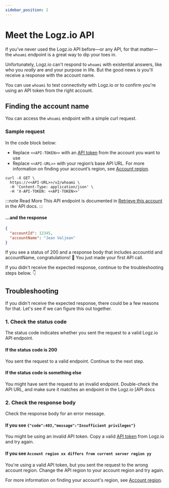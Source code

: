 ```yaml
---
sidebar_position: 2
---
```


# Meet the Logz.io API


If you've never used the Logz.io API before—or any API, for that matter—the `whoami` endpoint is a great way to dip your toes in.

Unfortunately, Logz.io can't respond to `whoami` with existential answers, like who you _really_ are and your purpose in life.
But the good news is you'll receive a response with the account name.

You can use `whoami` to test connectivity with Logz.io or to confirm you're using an API token from the right account.

## Finding the account name

You can access the `whoami` endpoint with a simple curl request.

### Sample request

In the code block below:

* Replace `<<API-TOKEN>>` with an [API token](https://app.logz.io/#/dashboard/settings/manage-tokens/api) from the account you want to use
* Replace `<<API-URL>>` with your region’s base API URL. For more information on finding your account’s region, see [Account region](https://docs.logz.io/docs/user-guide/admin/hosting-regions/account-region/).

 
```shell
curl -X GET \
  https://<<API-URL>>/v2/whoami \
  -H 'Content-Type: application/json' \
  -H 'X-API-TOKEN: <<API-TOKEN>>'
```

:::note Read More
This API endpoint is documented in [Retrieve this account](https://api-docs.logz.io/docs/category/logz-api) in the API docs.
:::

 
#### ...and the response

```json
{
  "accountId": 12345,
  "accountName": "Jean Valjean"
}
```

If you see a status of 200 and a response body that includes accountId and accountName, congratulations! 🎉
You just made your first API call.

If you didn't receive the expected response, continue to the troubleshooting steps below. 👇

## Troubleshooting

If you didn't receive the expected response, there could be a few reasons for that.
Let's see if we can figure this out together.

 
### 1. Check the status code

The status code indicates whether you sent the request to a valid Logz.io API endpoint.

#### If the status code is 200

You sent the request to a valid endpoint.
Continue to the next step.

#### If the status code is something else

You might have sent the request to an invalid endpoint.
Double-check the API URL, and make sure it matches an endpoint in the Logz.io [API docs 

### 2. Check the response body

Check the response body for an error message.

#### If you see `{"code":403,"message":"Insufficient privileges"}`

You might be using an invalid API token.
Copy a valid [API token](https://app.logz.io/#/dashboard/settings/manage-tokens/api) from Logz.io and try again.

#### If you see `Account region xx differs from current server region yy`

You're using a valid API token, but you sent the request to the wrong account region.
Change the API region to your account region and try again.

For more information on finding your account's region, see [Account region](/docs/user-guide/admin/hosting-regions/account-region).
 